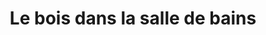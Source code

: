 ---
  template: 0
  type: "0"
  titre: "Le bois dans la salle de bains"
  titreMEA: "Le bois dans la salle de bains"
  surTitre: "Tendance : "
  tempsLecture: ""
  libelleType: "Article"
  url: "/c/magazine/inspirations-tendances/inspiration-salle-de-bain-et-petite-salle-de-bain"
  thematiques: "Travaux"
  piecesHabitation: "Salle de bain"
  produits: "Evier,Meuble de salle de bain,Robinetterie,Douche,Vasque et lavabo,Bain"
  sujets: ""
  tags: "bain"
  visuelMea: null
  visuelDesktop: 
    url: "/img/contrib/30ed7cf663806a0b/header_bois-sdb-2.jpg"
    alt: "ip sdb bois head"
  visuelMobile: null
  title: "Le bois dans la salle de bains"
  permalink: "articles//c/magazine/inspirations-tendances/inspiration-salle-de-bain-et-petite-salle-de-bain"
  layout: "post"
  lang: "fr-fr"
---